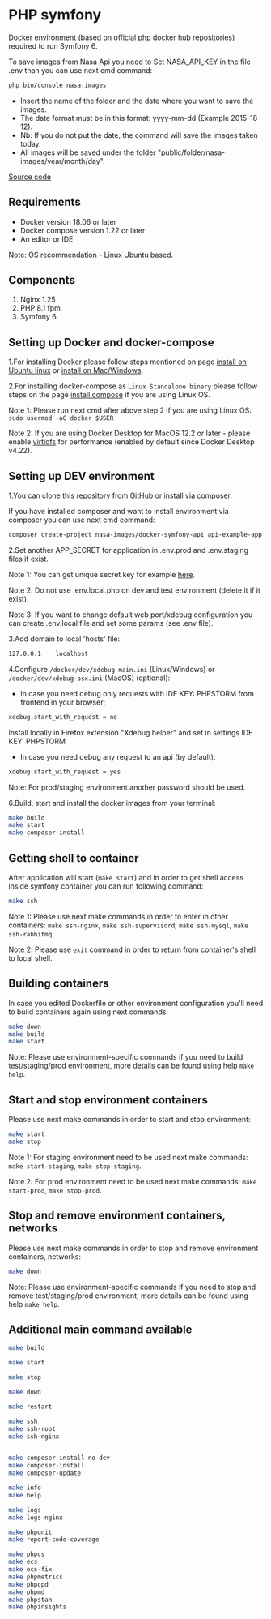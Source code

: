 # PHP symfony 
Docker environment (based on official php docker hub repositories) required to run Symfony 6.

To save images from Nasa Api you need to Set NASA_API_KEY in the file .env than you can use next cmd command:

```bash
php bin/console nasa:images
```

* Insert the name of the folder and the date where you want to save the images.
* The date format must be in this format: yyyy-mm-dd (Example 2015-18-12).
* Nb: If you do not put the date, the command will save the images taken today.
* All images will be saved under the folder "public/folder/nasa-images/year/month/day".


[Source code](https://github.com/rami-aouinti/NasaImage.git)

## Requirements
* Docker version 18.06 or later
* Docker compose version 1.22 or later
* An editor or IDE

Note: OS recommendation - Linux Ubuntu based.

## Components
1. Nginx 1.25
2. PHP 8.1 fpm
4. Symfony 6

## Setting up Docker and docker-compose
1.For installing Docker please follow steps mentioned on page [install on Ubuntu linux](https://docs.docker.com/install/linux/docker-ce/ubuntu/) or [install on Mac/Windows](https://docs.docker.com/engine/install/).

2.For installing docker-compose as `Linux Standalone binary` please follow steps on the page [install compose](https://docs.docker.com/compose/install/standalone/) if you are using Linux OS.

Note 1: Please run next cmd after above step 2 if you are using Linux OS: `sudo usermod -aG docker $USER`

Note 2: If you are using Docker Desktop for MacOS 12.2 or later - please enable [virtiofs](https://www.docker.com/blog/speed-boost-achievement-unlocked-on-docker-desktop-4-6-for-mac/) for performance (enabled by default since Docker Desktop v4.22).

## Setting up DEV environment
1.You can clone this repository from GitHub or install via composer.

If you have installed composer and want to install environment via composer you can use next cmd command:
```bash
composer create-project nasa-images/docker-symfony-api api-example-app
```

2.Set another APP_SECRET for application in .env.prod and .env.staging files if exist.

Note 1: You can get unique secret key for example [here](http://nux.net/secret).

Note 2: Do not use .env.local.php on dev and test environment (delete it if it exist).

Note 3: If you want to change default web port/xdebug configuration you can create .env.local file and set some params (see .env file).


3.Add domain to local 'hosts' file:
```bash
127.0.0.1    localhost
```

4.Configure `/docker/dev/xdebug-main.ini` (Linux/Windows) or `/docker/dev/xdebug-osx.ini` (MacOS) (optional):

- In case you need debug only requests with IDE KEY: PHPSTORM from frontend in your browser:
```bash
xdebug.start_with_request = no
```
Install locally in Firefox extension "Xdebug helper" and set in settings IDE KEY: PHPSTORM

- In case you need debug any request to an api (by default):
```bash
xdebug.start_with_request = yes
```

Note: For prod/staging environment another password should be used.

6.Build, start and install the docker images from your terminal:
```bash
make build
make start
make composer-install
```

## Getting shell to container
After application will start (`make start`) and in order to get shell access inside symfony container you can run following command:
```bash
make ssh
```
Note 1: Please use next make commands in order to enter in other containers: `make ssh-nginx`, `make ssh-supervisord`, `make ssh-mysql`, `make ssh-rabbitmq`.

Note 2: Please use `exit` command in order to return from container's shell to local shell.

## Building containers
In case you edited Dockerfile or other environment configuration you'll need to build containers again using next commands:
```bash
make down
make build
make start
```
Note: Please use environment-specific commands if you need to build test/staging/prod environment, more details can be found using help `make help`.

## Start and stop environment containers
Please use next make commands in order to start and stop environment:
```bash
make start
make stop
```
Note 1: For staging environment need to be used next make commands: `make start-staging`, `make stop-staging`.

Note 2: For prod environment need to be used next make commands: `make start-prod`, `make stop-prod`.

## Stop and remove environment containers, networks
Please use next make commands in order to stop and remove environment containers, networks:
```bash
make down
```
Note: Please use environment-specific commands if you need to stop and remove test/staging/prod environment, more details can be found using help `make help`.

## Additional main command available
```bash
make build

make start

make stop

make down

make restart

make ssh
make ssh-root
make ssh-nginx


make composer-install-no-dev
make composer-install
make composer-update

make info
make help

make logs
make logs-nginx

make phpunit
make report-code-coverage

make phpcs
make ecs
make ecs-fix
make phpmetrics
make phpcpd
make phpmd
make phpstan
make phpinsights

```
